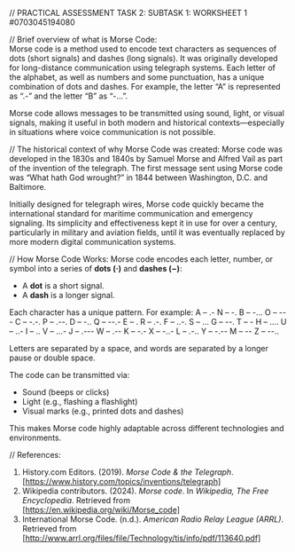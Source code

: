 // PRACTICAL ASSESSMENT TASK 2: SUBTASK 1: WORKSHEET 1
#0703045194080

// Brief overview of what is Morse Code:  
Morse code is a method used to encode text characters as sequences of dots (short signals) and dashes (long signals). It was originally developed for long-distance communication using telegraph systems. Each letter of the alphabet, as well as numbers and some punctuation, has a unique combination of dots and dashes. For example, the letter “A” is represented as “.-” and the letter “B” as “-...”.

Morse code allows messages to be transmitted using sound, light, or visual signals, making it useful in both modern and historical contexts—especially in situations where voice communication is not possible.

// The historical context of why Morse Code was created:
Morse code was developed in the 1830s and 1840s by Samuel Morse and Alfred Vail as part of the invention of the telegraph. The first message sent using Morse code was “What hath God wrought?” in 1844 between Washington, D.C. and Baltimore.

Initially designed for telegraph wires, Morse code quickly became the international standard for maritime communication and emergency signaling. Its simplicity and effectiveness kept it in use for over a century, particularly in military and aviation fields, until it was eventually replaced by more modern digital communication systems.

// How Morse Code Works:
Morse code encodes each letter, number, or symbol into a series of **dots (·)** and **dashes (−)**:
- A **dot** is a short signal.
- A **dash** is a longer signal.

Each character has a unique pattern. For example:
A – .-         N – -.
B – -...       O – ---
C – -.-.       P – .--.
D – -..        Q – --.-
E – .          R – .-.
F – ..-.       S – ...
G – --.        T – -
H – ....       U – ..-
I – ..         V – ...-
J – .---       W – .--
K – -.-        X – -..-
L – .-..       Y – -.-- 
M – --         Z – --..

Letters are separated by a space, and words are separated by a longer pause or double space.

The code can be transmitted via:
- Sound (beeps or clicks)
- Light (e.g., flashing a flashlight)
- Visual marks (e.g., printed dots and dashes)

This makes Morse code highly adaptable across different technologies and environments.

// References:
1. History.com Editors. (2019). *Morse Code & the Telegraph*. [https://www.history.com/topics/inventions/telegraph]
2. Wikipedia contributors. (2024). *Morse code*. In *Wikipedia, The Free Encyclopedia*. Retrieved from [https://en.wikipedia.org/wiki/Morse_code]
3. International Morse Code. (n.d.). *American Radio Relay League (ARRL)*. Retrieved from [http://www.arrl.org/files/file/Technology/tis/info/pdf/113640.pdf]
